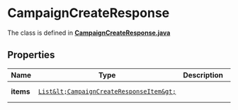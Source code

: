 

# CampaignCreateResponse

The class is defined in **[CampaignCreateResponse.java](../../src/main/java/org/openapitools/model/CampaignCreateResponse.java)**

## Properties

Name | Type | Description | Notes
------------ | ------------- | ------------- | -------------
**items** | [`List&lt;CampaignCreateResponseItem&gt;`](CampaignCreateResponseItem.md) |  |  [optional property]



